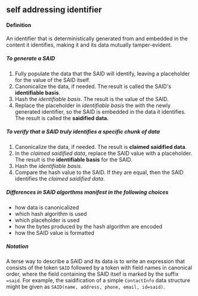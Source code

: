 ## self addressing identifier

<h4>Definition</h4><p>An identifier that is deterministically generated from and embedded in the content it identifies, making it and its data mutually tamper-evident.</p><h5>To generate a SAID</h5><ol><li>Fully populate the data that the SAID will identify, leaving a placeholder for the value of the SAID itself.</li><li>Canonicalize the data, if needed. The result is called the SAID&#39;s <strong>identifiable basis</strong>.</li><li>Hash the <em>identifiable basis</em>. The result is the value of the SAID.</li><li>Replace the placeholder in <em>identifiable basis</em> the with the newly generated identifier, so the SAID is embedded in the data it identifies. The result is called the <strong>saidified data.</strong></li></ol><h5>To verify that a SAID truly identifies a specific chunk of data</h5><ol><li>Canonicalize the data, if needed. The result is <strong>claimed saidified data</strong>.</li><li>In the <em>claimed saidified data</em>, replace the SAID value with a placeholder. The result is the <strong>identifiable basis</strong> for the SAID.</li><li>Hash the <em>identifiable basis</em>.</li><li>Compare the hash value to the SAID. If they are equal, then the SAID identifies the <em>claimed saidified data</em>.</li></ol><h5>Differences in SAID algorthms manifest in the following choices</h5><ul><li>how data is canonicalized</li><li>which hash algorithm is used</li><li>which placeholder is used</li><li>how the bytes produced by the hash algorithm are encoded</li><li>how the SAID value is formatted</li></ul><h5>Notation</h5><p>A terse way to describe a SAID and its data is to write an expression that consists of the token <code>SAID</code> followed by a token with field names in canonical order, where the field containing the SAID itsef is marked by the suffix <code>=said</code>. For example, the saidification of a simple <code>ContactInfo</code> data structure might be given as <code>SAID(name, address, phone, email, id=said)</code>.</p>

